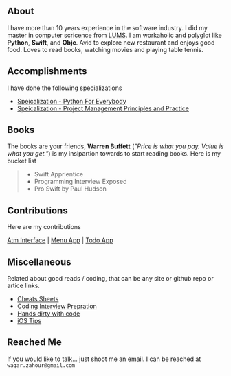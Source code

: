 ## About
I have more than 10 years experience in the software industry. I did my master in computer scricence from [LUMS](https://lums.edu.pk/). 
I am workaholic and polyglot like **Python**,  **Swift**, and **Objc**. Avid to explore new restaurant and enjoys good food. Loves to
read books, watching movies and playing table tennis.

## Accomplishments
I have done the following specializations

-  [Speicalization - Python For Everybody](https://www.coursera.org/account/accomplishments/specialization/3ZBEFD44Z87F)
-  [Speicalization - Project Management Principles and Practice](https://www.coursera.org/account/accomplishments/specialization/W2DZA278KPMA)

## Books
The books are your friends, **Warren Buffett** (_"Price is what you pay. Value is what you get."_) is my insipartion towards to start reading books. Here is my bucket list

> - Swift Apprientice
> - Programming Interview Exposed
> - Pro Swift by Paul Hudson

## Contributions
Here are my contributions

[Atm Interface](https://github.com/WaqarZahour/Atm-Machine) | [Menu App](https://github.com/WaqarZahour/MenuApp) | [Todo App](https://github.com/WaqarZahour/ToDo-App)

## Miscellaneous
Related about good reads / coding, that can be any site or github repo or artice links.

-  [Cheats Sheets](https://devhints.io)
-  [Coding Interview Prepration](https://github.com/jwasham/coding-interview-university)
-  [Hands dirty with code](https://www.hackerrank.com/waqar_zahour)
-  [iOS Tips](https://iosdevweekly.com)

## Reached Me	
If you would like to talk... just shoot me an email. I can be reached 
at `waqar.zahour@gmail.com`
